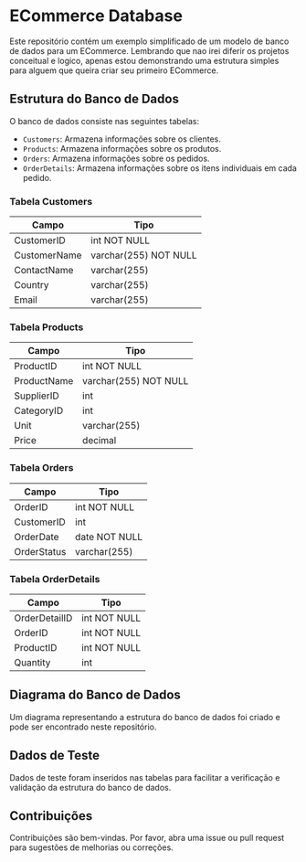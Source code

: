 # ECommerce Database

Este repositório contém um exemplo simplificado de um modelo de banco de dados para um ECommerce. Lembrando que nao irei diferir os projetos conceitual e logico, apenas estou demonstrando uma estrutura simples para alguem que queira criar seu primeiro ECommerce. 

## Estrutura do Banco de Dados

O banco de dados consiste nas seguintes tabelas:

- `Customers`: Armazena informações sobre os clientes.
- `Products`: Armazena informações sobre os produtos.
- `Orders`: Armazena informações sobre os pedidos.
- `OrderDetails`: Armazena informações sobre os itens individuais em cada pedido.

### Tabela Customers

| Campo        | Tipo         |
|--------------|--------------|
| CustomerID   | int NOT NULL |
| CustomerName | varchar(255) NOT NULL |
| ContactName  | varchar(255) |
| Country      | varchar(255) |
| Email        | varchar(255) |

### Tabela Products

| Campo       | Tipo         |
|-------------|--------------|
| ProductID   | int NOT NULL |
| ProductName | varchar(255) NOT NULL |
| SupplierID  | int |
| CategoryID  | int |
| Unit        | varchar(255) |
| Price       | decimal |

### Tabela Orders

| Campo       | Tipo         |
|-------------|--------------|
| OrderID     | int NOT NULL |
| CustomerID  | int |
| OrderDate   | date NOT NULL |
| OrderStatus | varchar(255) |

### Tabela OrderDetails

| Campo         | Tipo         |
|---------------|--------------|
| OrderDetailID | int NOT NULL |
| OrderID       | int NOT NULL |
| ProductID     | int NOT NULL |
| Quantity      | int |

## Diagrama do Banco de Dados

Um diagrama representando a estrutura do banco de dados foi criado e pode ser encontrado neste repositório.

## Dados de Teste

Dados de teste foram inseridos nas tabelas para facilitar a verificação e validação da estrutura do banco de dados.

## Contribuições

Contribuições são bem-vindas. Por favor, abra uma issue ou pull request para sugestões de melhorias ou correções.
